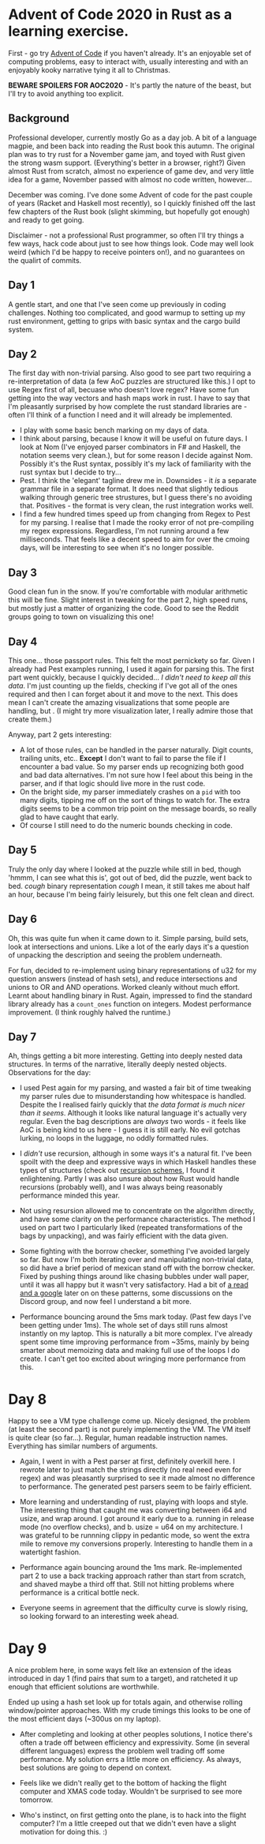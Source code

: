 # Advent of Code 2020 in Rust as a learning exercise.

First - go try [Advent of Code](https://adventofcode.com) if you haven't already. It's an enjoyable set of computing problems, easy to interact with,
usually interesting and with an enjoyably kooky narrative tying it all to Christmas.

**BEWARE SPOILERS FOR AOC2020** - It's partly the nature of the beast, but I'll try to avoid anything too explicit.

## Background

Professional developer, currently mostly Go as a day job. A bit of a language magpie, and been back into reading the Rust book this autumn. The original
plan was to try rust for a November game jam, and toyed with Rust given the strong wasm support. (Everything's better in a browser, right?) Given almost
Rust from scratch, almost no experience of game dev, and very little idea for a game, November passed with almost no code written, however...

December was coming. I've done some Advent of code for the past couple of years (Racket and Haskell most recently),
so I quickly finished off the last few chapters of the Rust book (slight skimming, but hopefully got enough) and ready to 
get going.

Disclaimer - not a professional Rust programmer, so often I'll try things a few ways, hack code about just to see how things look. Code may well look weird
(which I'd be happy to receive pointers on!), and no guarantees on the qualirt of commits.

## Day 1

A gentle start, and one that I've seen come up previously in coding challenges. Nothing too complicated, and good warmup to setting up my rust environment, 
getting to grips with basic syntax and the cargo build system.

## Day 2

The first day with non-trivial parsing. Also good to see part two requiring a re-interpretation of data (a few AoC puzzles are structured like this.)
I opt to use Regex first of all, becuase who doesn't love regex? Have some fun getting into the way vectors and hash maps work in rust. I have to say
that I'm pleasantly surprised by how complete the rust standard libraries are - often I'll think of a function I need and it will already be implemented.

* I play with some basic bench marking on my days of data.
* I think about parsing, because I know it will be useful on future days. I look at Nom (I've enjoyed parser combinators in F# and Haskell, the notation
    seems very clean.), but for some reason I decide against Nom. Possibly it's the Rust syntax, possibly it's my lack of familiarity with the rust syntax
    but I decide to try...
* Pest. I think the 'elegant' tagline drew me in. Downsides - it *is* a separate grammar file in a separate format. It does need that slightly tedious
    walking through generic tree strustures, but I guess there's no avoiding that. Positives - the format is very clean, the rust integration works well.
* I find a few hundred times speed up from changing from Regex to Pest for my parsing. I realise that I made the rooky error of not pre-compiling my
    regex expressions. Regardless, I'm not running around a few milliseconds. That feels like a decent speed to aim for over the cmoing days, will be 
    interesting to see when it's no longer possible. 

## Day 3

Good clean fun in the snow. If you're comfortable with modular arithmetic this will be fine. Slight interest in tweaking for the part 2, high speed runs, but
mostly just a matter of organizing the code.
Good to see the Reddit groups going to town on visualizing this one!

## Day 4

This one... those passport rules. This felt the most pernickety so far. Given I already had Pest examples running, I used it again for parsing this. The first
part went quickly, because I quickly decided... *I didn't need to keep all this data*. I'm just counting up the fields, checking if I've got all of the ones
required and then I can forget about it and move to the next. This does mean I can't create the amazing visualizations that some people are handling, but <shrug>.
(I might try more visualization later, I really admire those that create them.)

Anyway, part 2 gets interesting:

* A lot of those rules, can be handled in the parser naturally. Digit counts, trailing units, etc.. **Except** I don't want to fail to parse the file if I
    encounter a bad value. So my parser ends up recognizing both good and bad data alternatives. I'm not sure how I feel about this being in the parser, and
    if that logic should live more in the rust code.
* On the bright side, my parser immediately crashes on a `pid` with too many digits, tipping me off on the sort of things to watch for. The extra digits seems
    to be a common trip point on the message boards, so really glad to have caught that early.
* Of course I still need to do the numeric bounds checking in code.

## Day 5

Truly the only day where I looked at the puzzle while still in bed, though 'hmmm, I can see what this is', got out of bed, did the puzzle, went back to bed.
*cough* binary representation *cough*
I mean, it still takes me about half an hour, because I'm being fairly leisurely, but this one felt clean and direct.

## Day 6

Oh, this was quite fun when it came down to it. Simple parsing, build sets, look at intersections and unions. Like a lot of the early days it's a question
of unpacking the description and seeing the problem underneath.

For fun, decided to re-implement using binary representations of u32 for my question answers (instead of hash sets), and reduce intersections and unions
to OR and AND operations. Worked cleanly without much effort. Learnt about handling binary in Rust. Again, impressed to find the standard library already
has a `count_ones` function on integers. Modest performance improvement. (I think roughly halved the runtime.)

## Day 7

Ah, things getting a bit more interesting. Getting into deeply nested data structures. In terms of the narrative, literally deeply nested objects.
Observations for the day:

* I used Pest again for my parsing, and wasted a fair bit of time tweaking my parser rules due to misunderstanding how whitespace is handled. Despite the
    I realised fairly quickly that *the data format is much nicer than it seems*. Although it looks like natural language it's actually very regular. Even the 
    bag descriptions are *always* two words - it feels like AoC is being kind to us here - I guess it is still early. No evil gotchas lurking, no loops in the
    luggage, no oddly formatted rules.
    
* I *didn't* use recursion, although in some ways it's a natural fit. I've been spoilt with the deep and expressive ways in which Haskell handles these
    types of structures (check out [recursion schemes](https://blog.sumtypeofway.com/posts/introduction-to-recursion-schemes.html), I found it enlightening. Partly
    I was also unsure about how Rust would handle recursions (probably well), and I was always being reasonably performance minded this year.
    
* Not using resursion allowed me to concentrate on the algorithm directly, and have some clarity on the performance characteristics. The method I used on
    part two I particularly liked (repeated transformations of the bags by unpacking), and was fairly efficient with the data given.
    
* Some fighting with the borrow checker, something I've avoided largely so far. But now I'm both iterating over and manipulating non-trivial data, so did have
    a brief period of mexican stand off with the borrow checker. Fixed by pushing things around like chasing bubbles under wall paper, until it was all happy
    but it wasn't very satisfactory. Had a bit of [a read and a google]() later on on these patterns, some discussions on the Discord group, and now feel I understand
    a bit more.
   
* Performance bouncing around the 5ms mark today. (Past few days I've been getting under 1ms). The whole set of days still runs almost instantly on my laptop. This
    is naturally a bit more complex. I've already spent some time improving performance from ~35ms, mainly by being smarter about memoizing data and making
    full use of the loops I do create. I can't get too excited about wringing more performance from this.
    
# Day 8

Happy to see a VM type challenge come up. Nicely designed, the problem (at least the second part) is not purely implementing the VM. The VM itself is quite 
clear (so far...). Regular, human readable instruction names. Everything has similar numbers of arguments.

* Again, I went in with a Pest parser at first, definitely overkill here. I rewrote later to just match the strings directly (no real need even for 
regex) and was pleasantly surprised to see it made almost no difference to performance. The generated pest parsers seem to be fairly efficient.

* More learning and understanding of rust, playing with loops and style. The interesting thing that caught me was converting between i64 and usize, and 
wrap around. I got around it early due to a. running in release mode (no overflow checks), and b. usize = u64 on my architecture. I was grateful to be runnning
clippy in pedantic mode, so went the extra mile to remove my conversions properly. Interesting to handle them in a watertight fashion.

* Performance again bouncing around the 1ms mark. Re-implemented part 2 to use a back tracking approach rather than start from scratch, and shaved maybe a
third off that. Still not hitting problems where performance is a critical bottle neck. 

* Everyone seems in agreement that the difficulty curve is slowly rising, so looking forward to an interesting week ahead.

# Day 9

A nice problem here, in some ways felt like an extension of the ideas introduced in day 1 (find pairs that sum to a target), and ratcheted
it up enough that efficient solutions are worthwhile.

Ended up using a hash set look up for totals again, and otherwise rolling window/pointer approaches. With my crude timings this looks to 
be one of the most efficient days (~300us on my laptop).

* After completing and looking at other peoples solutions, I notice there's often a trade off between efficiency and expressivity. Some (in several
different languages) express the problem well trading off some performance. My solution errs a little more on efficiency. As always, best solutions are
going to depend on context.

* Feels like we didn't really get to the bottom of hacking the flight computer and XMAS code today. Wouldn't be surprised to see more tomorrow.

* Who's instinct, on first getting onto the plane, is to hack into the flight computer? I'm a little creeped out that we didn't even have a slight
motivation for doing this. :)
